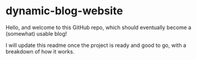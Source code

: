 # dynamic-blog-website

Hello, and welcome to this GitHub repo, which should eventually become a (somewhat) usable blog!

I will update this readme once the project is ready and good to go, with a breakdown of how it works.
